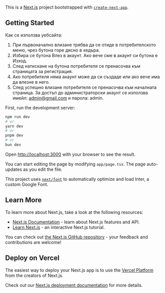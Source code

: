 This is a [Next.js](https://nextjs.org/) project bootstrapped with [`create-next-app`](https://github.com/vercel/next.js/tree/canary/packages/create-next-app).

## Getting Started

Как се използва уебсайта:

1. При първоначално влизане трябва да се отиде в потребителското меню, чрез бутона горе дясно в хедъра.
2. Избира се бутона Влез в акаунт. Ако вече сме в акаунт си бутона е Изход.
3. След натискане на бутона потребителя се пренасочва към страницата за регистрация.
4. Ако потребителя няма акаунт може да си създаде или ако вече има да влезне в него.
5. След успешно влизане потребителя се пренасочва към началната страница.
   За достъп до администраторски акаунт се използва имейл: admin@gmail.com и парола: admin.

First, run the development server:

```bash
npm run dev
# or
yarn dev
# or
pnpm dev
# or
bun dev
```

Open [http://localhost:3000](http://localhost:3000) with your browser to see the result.

You can start editing the page by modifying `app/page.tsx`. The page auto-updates as you edit the file.

This project uses [`next/font`](https://nextjs.org/docs/basic-features/font-optimization) to automatically optimize and load Inter, a custom Google Font.

## Learn More

To learn more about Next.js, take a look at the following resources:

- [Next.js Documentation](https://nextjs.org/docs) - learn about Next.js features and API.
- [Learn Next.js](https://nextjs.org/learn) - an interactive Next.js tutorial.

You can check out [the Next.js GitHub repository](https://github.com/vercel/next.js/) - your feedback and contributions are welcome!

## Deploy on Vercel

The easiest way to deploy your Next.js app is to use the [Vercel Platform](https://vercel.com/new?utm_medium=default-template&filter=next.js&utm_source=create-next-app&utm_campaign=create-next-app-readme) from the creators of Next.js.

Check out our [Next.js deployment documentation](https://nextjs.org/docs/deployment) for more details.
